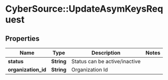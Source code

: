 # CyberSource::UpdateAsymKeysRequest

## Properties
Name | Type | Description | Notes
------------ | ------------- | ------------- | -------------
**status** | **String** | Status can be active/inactive | 
**organization_id** | **String** | Organization Id | 


